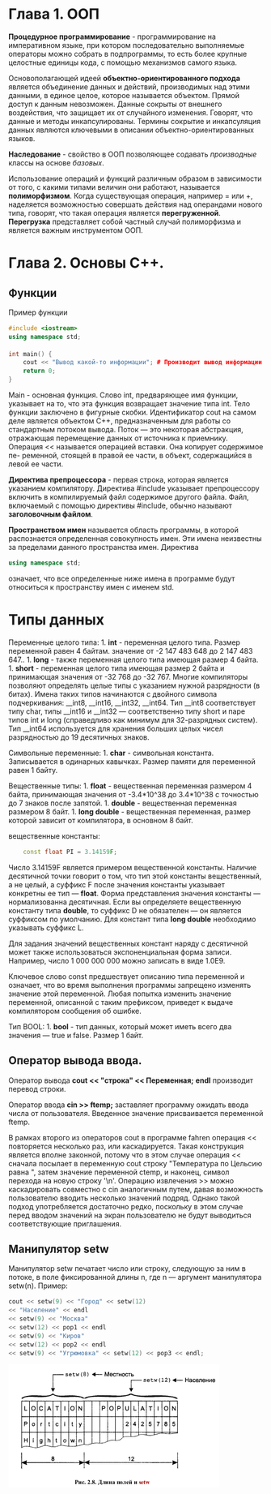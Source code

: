 # Глава 1. ООП

**Процедурное программирование** -  программирование на императивном языке, при котором последовательно выполняемые операторы можно собрать в подпрограммы, то есть более крупные целостные единицы кода, с помощью механизмов самого языка.

Основополагающей идеей **объектно-ориентированного подхода** является объединение данных и действий, производимых над этими данными, в единое целое, которое называется объектом. Прямой доступ к данным невозможен. Данные сокрыты от внешнего воздействия, что защищает их от случайного изменения. Говорят, что данные и методы инкапсулированы. Термины сокрытие и инкапсуляция данных являются ключевыми в описании объектно-ориентированных языков.

**Наследование** - свойство в ООП позволяющее содавать *производные* классы на основе *базовых*.

Использование операций и функций различным образом в зависимости от того, с какими типами величин они работают, называется **полиморфизмом**. Когда существующая операция, например = или +, наделяется возможностью совершать действия над операндами нового типа, говорят, что такая операция является **перегруженной**. **Перегрузка** представляет собой частный случай полиморфизма и является важным инструментом ООП.

# Глава 2. Основы С++.

## Функции

Пример функции 
```cpp
#include <iostream> 
using namespace std;

int main() {
	cout << "Вывод какой-то информации"; # Производит вывод информации на экран
	return 0;
}
```
Main - основная функция. Слово int, предваряющее имя функции, указывает на то, что эта функция возвращает значение типа int. Тело функции заключено в фигурные скобки. 
Идентификатор cout на самом деле является объектом C++, предназначенным для работы со стандартным потоком вывода. Поток — это некоторая абстракция, отражающая перемещение данных от источника к приемнику.
Операция << называется операцией вставки. Она копирует содержимое пе- ременной, стоящей в правой ее части, в объект, содержащийся в левой ее части.

**Директива препроцессора** - первая строка, которая является указанием компилятору. Директива #include указывает препроцессору включить в компилируемый файл содержимое другого файла. Файл, включаемый с помощью директивы #include, обычно называют **заголовочным файлом**.

**Пространством имен** называется область программы, в которой распознается определенная совокупность имен. Эти имена неизвестны за пределами данного пространства имен. Директива
```cpp
using namespace std;
```
означает, что все определенные ниже имена в программе будут относиться к пространству имен с именем std.

# Типы данных

Переменные целого типа:
	1. **int** - переменная целого типа. Размер переменной равен 4 байтам. значение от -2 147 483 648 до 2 147 483 647..
	1. **long** - также переменная целого типа имеющая размер 4 байта.
	1. **short** - переменная целого типа имеющая размер 2 байта и принимающая значения от -32 768 до -32 767.
	Многие компиляторы позволяют определять целые типы с указанием нужной разрядности (в битах). Имена таких типов начинаются с двойного символа подчеркивания: \__int8, \__int16, \__int32, \__int64. Тип \__int8 соответствует типу char, типы \__int16 и \__int32 — соответственно типу short и паре типов int и long (справедливо как минимум для 32-разрядных систем). Тип \__int64 используется для хранения больших целых чисел разрядностью до 19 десятичных знаков.

Символьные переменные:
	1. **char** - символьная константа. Записывается в одинарных кавычках. Размер памяти для переменной равен 1 байту.

Вещественные типы:
	1. **float** - вещественная переменная размером 4 байта, принимающая значения от -3.4\*10^38 до 3.4\*10^38 с точностью до 7 знаков после запятой.
	1. **double** - вещественная переменная размером 8 байт.
	1. **long double** - вещественная переменная, размер которой зависит от компилятора, в основном 8 байт.

вещественные константы:
```cpp
	const float PI = 3.14159F;
```
Число 3.14159F является примером вещественной константы. Наличие десятичной точки говорит о том, что тип этой константы вещественный, а не целый, а суффикс F после значения константы указывает конкретны ее тип — **float**. Форма представления значения константы — нормализованна десятичная. Если вы определяете вещественную константу типа **double**, то суффикс D не обязателен — он является суффиксом по умолчанию. Для констант типа **long double** необходимо указывать суффикс L.

Для задания значений вещественных констант наряду с десятичной может также использоваться экспоненциальная форма записи. Например, число 1 000 000 000 можно записать в виде 1.0E9.

Ключевое слово const предшествует описанию типа переменной и означает, что во время выполнения программы запрещено изменять значение этой переменной. Любая попытка изменить значение переменной, описанной с таким префиксом, приведет к выдаче компилятором сообщения об ошибке.

Тип BOOL:
	1. **bool** - тип данных, который может иметь всего два значения — true и false. Размер 1 байт.

## Оператор вывода ввода.

Оператор вывода **cout << "строка" << Переменная;**
**endl** производит перевод строки.

Оператор ввода **cin >> ftemp;** заставляет программу ожидать ввода числа от пользователя. Введенное значение присваивается переменной ftemp.

В рамках второго из операторов cout в программе fahren операция << повторяется несколько раз, или каскадируется. Такая конструкция является вполне законной, потому что в этом случае операция << сначала посылает в переменную cout строку "Температура по Цельсию равна ", затем значение переменной ctemp, и наконец, символ перехода на новую строку '\n'. Операцию извлечения >> можно каскадировать совместно с cin аналогичным путем, давая возможность пользователю вводить несколько значений подряд. Однако такой подход употребляется достаточно редко, поскольку в этом случае перед вводом значений на экран пользователю не будут выводиться соответствующие приглашения.

## Манипулятор setw
Манипулятор setw печатает число или строку, следующую за ним в потоке, в поле фиксированной длины n, где n — аргумент манипулятора setw(n).
Пример: 
```cpp
cout << setw(9) << "Город" << setw(12)
<< "Население" << endl
<< setw(9) << "Москва"
<< setw(12) << pop1 << endl
<< setw(9) << "Киров"
<< setw(12) << pop2 << endl
<< setw(9) << "Угрюмовка" << setw(12) << pop3 << endl;
```

![вывод setw](./images/im1.png)







